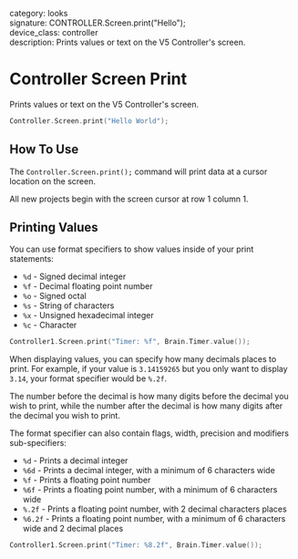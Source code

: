 category: looks  
signature: CONTROLLER.Screen.print("Hello");  
device_class: controller  
description: Prints values or text on the V5 Controller's screen.  

# Controller Screen Print

Prints values or text on the V5 Controller's screen.

```cpp
Controller.Screen.print("Hello World");
```

## How To Use

The `Controller.Screen.print();` command will print data at a cursor location on the screen.

All new projects begin with the screen cursor at row 1 column 1.

## Printing Values

You can use format specifiers to show values inside of your print statements:

* `%d` - Signed decimal integer
* `%f` - Decimal floating point number
* `%o` - Signed octal
* `%s` - String of characters
* `%x` - Unsigned hexadecimal integer
* `%c` - Character

```cpp
Controller1.Screen.print("Timer: %f", Brain.Timer.value());
```

When displaying values, you can specify how many decimals places to print. For example, if your value is `3.14159265` but you only want to display `3.14`, your format specifier would be `%.2f`.

The number before the decimal is how many digits before the decimal you wish to print, while the number after the decimal is how many digits after the decimal you wish to print.

The format specifier can also contain flags, width, precision and modifiers sub-specifiers:

* `%d`	- Prints a decimal integer
* `%6d`	- Prints a decimal integer, with a minimum of 6 characters wide
* `%f`	- Prints a floating point number
* `%6f`	- Prints a floating point number, with a minimum of 6 characters wide
* `%.2f`  - Prints a floating point number, with 2 decimal characters places
* `%6.2f` - Prints a floating point number, with a minimum of 6 characters wide and 2 decimal places

```cpp
Controller1.Screen.print("Timer: %8.2f", Brain.Timer.value());
```

<advanced>
</advanced>